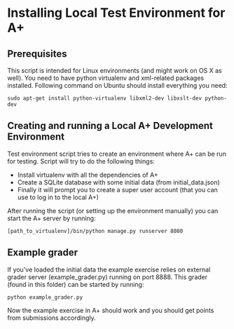 Installing Local Test Environment for A+
=============

## Prerequisites

This script is intended for Linux environments (and might work on OS X as well). You need to have python virtualenv and xml-related packages installed. Following command on Ubuntu should install everything you need:

    sudo apt-get install python-virtualenv libxml2-dev libxslt-dev python-dev
    
## Creating and running a Local A+ Development Environment

Test environment script tries to create an environment where A+ can be run for testing. Script will try to do the following things:

  - Install virtualenv with all the dependencies of A+
  - Create a SQLite database with some initial data (from initial_data.json)
  - Finally it will prompt you to create a super user account (that you can use to log in to the local A+)

After running the script (or setting up the environment manually) you can start the A+ server by running:

    [path_to_virtualenv]/bin/python manage.py runserver 8080

## Example grader

If you've loaded the initial data the example exercise relies on external grader server (example_grader.py) running on port 8888. This grader (found in this folder) can be started by running:

    python example_grader.py

Now the example exercise in A+ should work and you should get points from submissions accordingly.
